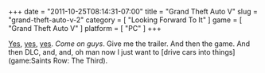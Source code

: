 +++
date = "2011-10-25T08:14:31-07:00"
title = "Grand Theft Auto V"
slug = "grand-theft-auto-v-2"
category = [ "Looking Forward To It" ]
game = [ "Grand Theft Auto V" ]
platform = [ "PC" ]
+++

<a href="http://www.joystiq.com/2011/10/25/grand-theft-auto-5-announced-includes-guide-to-roman-numerals/">Yes</a>, <a href="http://www.wired.com/gamelife/2011/10/grand-theft-auto-v">yes</a>, <a href="http://www.eurogamer.net/articles/2011-10-25-rockstar-announces-grand-theft-auto-5">yes</a>.  <i>Come on guys</i>.  Give me the trailer.  And then the game.  And then DLC, and, and, oh man now I just want to [drive cars into things](game:Saints Row: The Third).